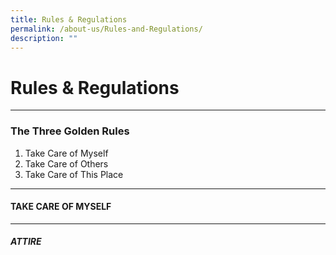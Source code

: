 ```yaml
---
title: Rules & Regulations
permalink: /about-us/Rules-and-Regulations/
description: ""
---
```

Rules & Regulations
===================

  

---

### The Three Golden Rules

1.  Take Care of Myself
2.  Take Care of Others
3.  Take Care of This Place

  





--------------------------------------------------------------------------------------

#### TAKE CARE OF MYSELF
-------------------

##### ATTIRE